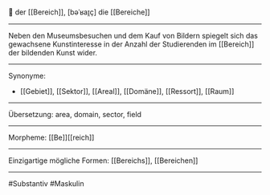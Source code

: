 
🔵 der [[Bereich]], [bəˈʁaɪ̯ç]
die [[Bereiche]]

---
Neben den Museumsbesuchen und dem Kauf von Bildern spiegelt sich das gewachsene Kunstinteresse in der Anzahl der Studierenden im [[Bereich]] der bildenden Kunst wider.

---
Synonyme:
- [[Gebiet]], [[Sektor]], [[Areal]], [[Domäne]], [[Ressort]], [[Raum]]


---
Übersetzung: area, domain, sector, field

---
Morpheme:
[[Be]][[reich]]

---
Einzigartige mögliche Formen: [[Bereichs]], [[Bereichen]]

---
#Substantiv #Maskulin